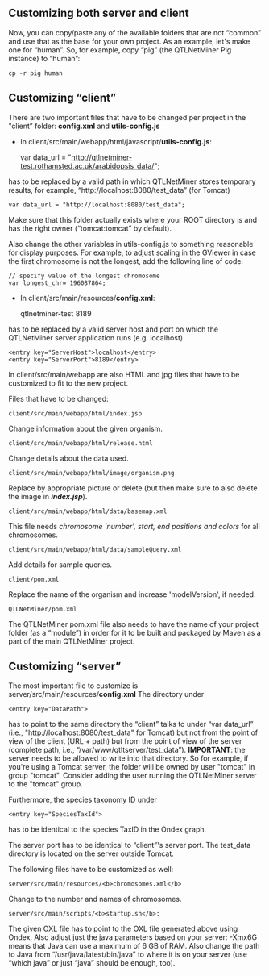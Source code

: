 Customizing both server and client
------------------------------------------

Now, you can copy/paste any of the available folders that are not “common” and use that as the base for your own project. As an example, let's make one for “human”. So, for example, copy “pig” (the QTLNetMiner Pig instance) to “human”:

    cp -r pig human

Customizing “client”
--------------------------

There are two important files that have to be changed per project in the "client” folder: <b>config.xml</b> and <b>utils-config.js</b>

* In client/src/main/webapp/html/javascript/<b>utils-config.js</b>:

    var data_url = "http://qtlnetminer-test.rothamsted.ac.uk/arabidopsis_data/";

has to be replaced by a valid path in which QTLNetMiner stores temporary results, for example, “http://localhost:8080/test_data” (for Tomcat)

    var data_url = "http://localhost:8080/test_data";

Make sure that this folder actually exists where your ROOT directory is and has the right owner (“tomcat:tomcat” by default).

Also change the other variables in utils-config.js to something reasonable for display purposes. For example, to adjust scaling in the GViewer in case the first chromosome is not the longest, add the following line of code:

    // specify value of the longest chromosome
    var longest_chr= 196087864;

* In client/src/main/resources/<b>config.xml</b>:

    <entry key="ServerHost">qtlnetminer-test</entry>
    <entry key="ServerPort">8189</entry>

has to be replaced by a valid server host and port on which the QTLNetMiner server application runs (e.g. localhost)

    <entry key="ServerHost">localhost</entry>
    <entry key="ServerPort">8189</entry>

In client/src/main/webapp are also HTML and jpg files that have to be customized to fit to the new project.

Files that have to be changed:

    client/src/main/webapp/html/index.jsp
Change information about the given organism.

    client/src/main/webapp/html/release.html
Change details about the data used.

    client/src/main/webapp/html/image/organism.png
Replace by appropriate picture or delete (but then make sure to also delete the image in <b><i>index.jsp</i></b>).

    client/src/main/webapp/html/data/basemap.xml
This file needs <i>chromosome 'number', start, end positions and colors</i> for all chromosomes.

    client/src/main/webapp/html/data/sampleQuery.xml
Add details for sample queries.

    client/pom.xml
Replace the name of the organism and increase 'modelVersion', if needed.

    QTLNetMiner/pom.xml
The QTLNetMiner pom.xml file also needs to have the name of your project folder (as a “module”) in order for it to be built and packaged by Maven as a part of the main QTLNetMiner project.


Customizing “server”
--------------------------

The most important file to customize is server/src/main/resources/<b>config.xml</b>
The directory under 

    <entry key="DataPath"> 

has to point to the same directory the “client” talks to under “var data_url” (i.e., "http://localhost:8080/test_data" for Tomcat) but not from the point of view of the client (URL + path) but from the point of view of the server (complete path, i.e.,  “/var/www/qtltserver/test_data”). **IMPORTANT**: the server needs to be allowed to write into that directory. So for example, if you're using a Tomcat server, the folder will be owned by user "tomcat" in group "tomcat". Consider adding the user running the QTLNetMiner server to the "tomcat" group.

Furthermore, the species taxonomy ID under

    <entry key="SpeciesTaxId">

has to be identical to the species TaxID in the Ondex graph.

The server port has to be identical to “client”'s server port. The test_data directory is located on the server outside Tomcat.

The following files have to be customized as well:

    server/src/main/resources/<b>chromosomes.xml</b>
Change to the number and names of chromosomes.

    server/src/main/scripts/<b>startup.sh</b>:
The given OXL file has to point to the OXL file generated above using Ondex. Also adjust just the java parameters based on your server: -Xmx6G means that Java can use a maximum of 6 GB of RAM. Also change the path to Java from “/usr/java/latest/bin/java” to where it is on your server (use “which java” or just “java” should be enough, too).